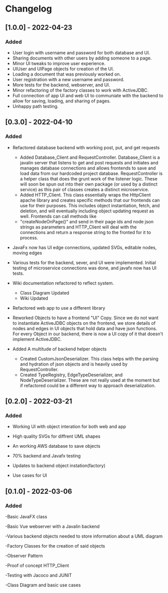 # Changelog

## [1.0.0] - 2022-04-23
### Added
 - User login with username and password for both database and UI.
 - Sharing documents with other users by adding someone to a page.
 - Minor UI tweaks to improve user experience.
 - UIUser and UIPage objects for creation of the UI.
 - Loading a document that was previously worked on.
 - User registration with a new username and password.
 - More tests for the backend, webserver, and UI.
 - Minor refactoring of the factory classes to work with ActiveJDBC.
 - Full connection of app UI and web UI to communiate with the backend to allow for saving, loading, and sharing of pages.
 - Unhappy path testing.

## [0.3.0] - 2022-04-10
### Added
 - Refactored database backend with working post, put, and get requests 
   - Added Database_Client and RequestController. Database_Client is a javalin
   server that listens to get and post requests and initiates and manages database connections 
   and allows frontends to save and load data from our hardcoded project database. RequestController
   is a helper class that does the grunt work of the listener logic. These will soon
   be spun out into their own package (or used by a distinct service) as this pair of classes creates 
   a distinct microservice. 
   - Added HTTP_Client. This class essentially wraps the HttpClient apache library and creates specific
   methods that our frontends can use for their purposes. This includes object instantiation, fetch, and 
   deletion, and will eventually including object updating request as well. Frontends can call methods like
   - "createNodeOnPage()" and send in their page ids and node json strings as parameters and HTTP_Client
   will deal with the connections and return a response string to the fronted for it to process.
   
 - JavaFx now has UI edge connections, updated SVGs, editable nodes, moving edges

 - Various tests for the backend, sever, and UI were implemented. Initial testing of microservice 
connections was done, and javafx now has UI tests. 

 - Wiki documentation refactored to reflect system.
   - Class Diagram Updated
   - Wiki Updated

 - Refactored web app to use a different library
 - Reworked Objects to have a frontend "UI" Copy. Since we do not want to instantiate ActiveJDBC objects
on the frontend, we store details of nodes and edges in UI objects that hold data and have json functions.
For every Object in our backend, there is now a UI copy of it that doesn't implement ActiveJDBC. 
 - Added A multitude of backend helper objects
   - Created CustomJsonDeserializer. This class helps with the parsing and hydration of json objects
   and is heavily used by RequestController. 
   - Created TypeRegistry, EdgeTypeDeserializer, and NodeTypeDeserializer. These are not really used at 
   the moment but if refactored could be a different way to approach deserialization.

## [0.2.0] - 2022-03-21
### Added
 - Working UI with object interation for both web and app

 - High quality SVGs for diffrent UML shapes

 - An working AWS database to save objects

 - 70% backend and Javafx testing

 - Updates to backend object instation(factory)

 - Use cases for UI 
## [0.1.0] - 2022-03-06
### Added 
-Basic JavaFX class

-Basic Vue webserver with a Javalin backend

-Various backend objects needed to store information about a UML diagram

-Factory Classes for the creation of said objects

-Observer Pattern

-Proof of concept HTTP_Client

-Testing with Jacoco and JUNIT

-Class Diagram and basic use cases
